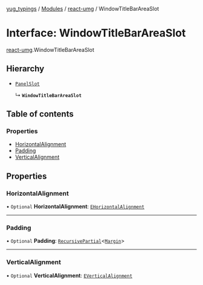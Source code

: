 [yug_typings](../README.md) / [Modules](../modules.md) / [react-umg](../modules/react_umg.md) / WindowTitleBarAreaSlot

# Interface: WindowTitleBarAreaSlot

[react-umg](../modules/react_umg.md).WindowTitleBarAreaSlot

## Hierarchy

- [`PanelSlot`](react_umg.PanelSlot.md)

  ↳ **`WindowTitleBarAreaSlot`**

## Table of contents

### Properties

- [HorizontalAlignment](react_umg.WindowTitleBarAreaSlot.md#horizontalalignment)
- [Padding](react_umg.WindowTitleBarAreaSlot.md#padding)
- [VerticalAlignment](react_umg.WindowTitleBarAreaSlot.md#verticalalignment)

## Properties

### HorizontalAlignment

• `Optional` **HorizontalAlignment**: [`EHorizontalAlignment`](../enums/ue_ue.EHorizontalAlignment.md)

___

### Padding

• `Optional` **Padding**: [`RecursivePartial`](../modules/react_umg.md#recursivepartial)<[`Margin`](../classes/ue_ue.Margin.md)\>

___

### VerticalAlignment

• `Optional` **VerticalAlignment**: [`EVerticalAlignment`](../enums/ue_ue.EVerticalAlignment.md)

